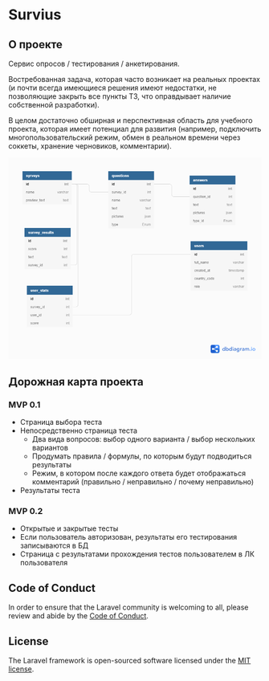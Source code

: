 # Survius


## О проекте

Сервис опросов / тестирования / анкетирования.

Востребованная задача, которая часто возникает на реальных проектах (и почти всегда имеющиеся решения имеют недостатки, не позволяющие закрыть все пункты ТЗ, что оправдывает наличие собственной разработки). 

В целом достаточно обширная и перспективная область для учебного проекта, которая имеет потенциал для развития (например, подключить многопользовательский режим, обмен в реальном времени через соккеты, хранение черновиков, комментарии).


![Структура БД](/db.png)

## Дорожная карта проекта

### MVP 0.1

* Страница выбора теста
* Непосредственно страница теста
  * Два вида вопросов: выбор одного варианта / выбор нескольких вариантов
  * Продумать правила / формулы, по которым будут подводиться результаты
  * Режим, в котором после каждого ответа будет отображаться комментарий (правильно / неправильно / почему неправильно)
* Результаты теста

### MVP 0.2

* Открытые и закрытые тесты
* Если пользователь авторизован, результаты его тестирования записываются в БД
* Страница с результатами прохождения тестов пользователем в ЛК пользователя


## Code of Conduct

In order to ensure that the Laravel community is welcoming to all, please review and abide by the [Code of Conduct](https://laravel.com/docs/contributions#code-of-conduct).


## License

The Laravel framework is open-sourced software licensed under the [MIT license](https://opensource.org/licenses/MIT).
